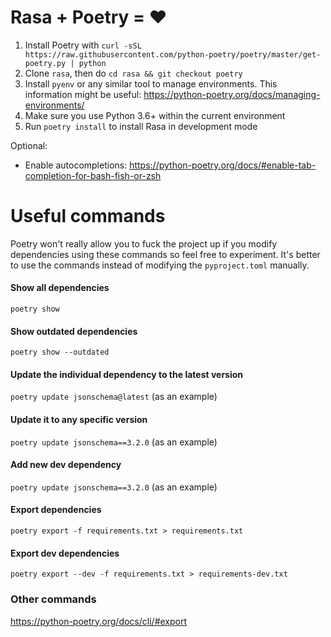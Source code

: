 # Rasa + Poetry = ♥️ 

1. Install Poetry with `curl -sSL https://raw.githubusercontent.com/python-poetry/poetry/master/get-poetry.py | python`
2. Clone `rasa`, then do `cd rasa && git checkout poetry`
3. Install `pyenv` or any similar tool to manage environments. This information might be useful: https://python-poetry.org/docs/managing-environments/
4. Make sure you use Python 3.6+ within the current environment
5. Run `poetry install` to install Rasa in development mode

Optional:
- Enable autocompletions: https://python-poetry.org/docs/#enable-tab-completion-for-bash-fish-or-zsh

# Useful commands

Poetry won't really allow you to fuck the project up if you modify dependencies using 
these commands so feel free to experiment. It's better to use the commands instead of 
modifying the `pyproject.toml` manually.

#### Show all dependencies
`poetry show`

#### Show outdated dependencies
`poetry show --outdated`

#### Update the individual dependency to the latest version
`poetry update jsonschema@latest` (as an example)

#### Update it to any specific version
`poetry update jsonschema==3.2.0` (as an example)

#### Add new dev dependency
`poetry update jsonschema==3.2.0` (as an example)

#### Export dependencies
`poetry export -f requirements.txt > requirements.txt`

#### Export dev dependencies
`poetry export --dev -f requirements.txt > requirements-dev.txt`

### Other commands

https://python-poetry.org/docs/cli/#export